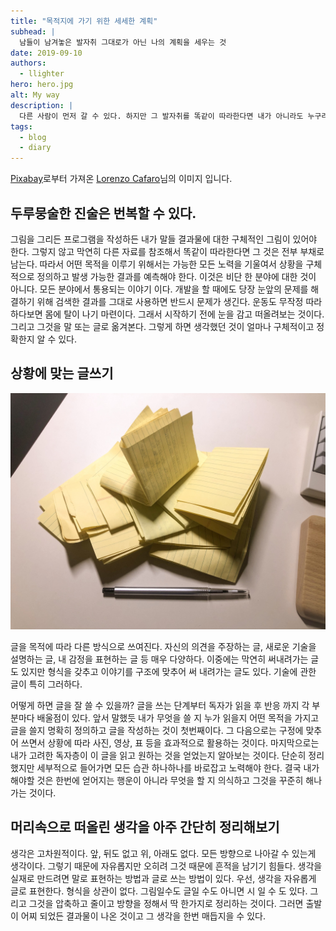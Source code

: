 ```yaml
---
title: "목적지에 가기 위한 세세한 계획"
subhead: |
  남들이 남겨놓은 발자취 그대로가 아닌 나의 계획을 세우는 것
date: 2019-09-10
authors:
  - llighter
hero: hero.jpg
alt: My way
description: |
  다른 사람이 먼저 갈 수 있다. 하지만 그 발자취를 똑같이 따라한다면 내가 아니라도 누구라도 갈 수 있다.
tags:
  - blog
  - diary
---
```


<a href="https://pixabay.com/ko/?utm_source=link-attribution&amp;utm_medium=referral&amp;utm_campaign=image&amp;utm_content=1857175">Pixabay</a>로부터 가져온 <a href="https://pixabay.com/ko/users/3844328-3844328/?utm_source=link-attribution&amp;utm_medium=referral&amp;utm_campaign=image&amp;utm_content=1857175">Lorenzo Cafaro</a>님의 이미지 입니다.

## 두루뭉술한 진술은 번복할 수 있다.

그림을 그리든 프로그램을 작성하든 내가 말들 결과물에 대한 구체적인 그림이 있어야 한다. 그렇지 않고 막연히 다른 자료를 참조해서 똑같이 따라한다면 그 것은 전부 부채로 남는다. 따라서 어떤 목적을 이루기 위해서는 가능한 모든 노력을 기울여서 상황을 구체적으로 정의하고 발생 가능한 결과를 예측해야 한다. 이것은 비단 한 분야에 대한 것이 아니다. 모든 분야에서 통용되는 이야기 이다. 개발을 할 때에도 당장 눈앞의 문제를 해결하기 위해 검색한 결과를 그대로 사용하면 반드시 문제가 생긴다. 운동도 무작정 따라하다보면 몸에 탈이 나기 마련이다. 그래서 시작하기 전에 눈을 감고 떠올려보는 것이다. 그리고 그것을 말 또는 글로 옮겨본다. 그렇게 하면 생각했던 것이 얼마나 구체적이고 정확한지 알 수 있다.

## 상황에 맞는 글쓰기

![image](notes.jpg)

글을 목적에 따라 다른 방식으로 쓰여진다. 자신의 의견을 주장하는 글, 새로운 기술을 설명하는 글, 내 감정을 표현하는 글 등 매우 다양하다. 이중에는 막연히 써내려가는 글도 있지만 형식을 갖추고 이야기를 구조에 맞추어 써 내려가는 글도 있다. 기술에 관한 글이 특히 그러하다.

어떻게 하면 글을 잘 쓸 수 있을까? 글을 쓰는 단계부터 독자가 읽을 후 반응 까지 각 부분마다 배울점이 있다. 앞서 말했듯 내가 무엇을 쓸 지 누가 읽을지 어떤 목적을 가지고 글을 쓸지 명확히 정의하고 글을 작성하는 것이 첫번째이다. 그 다음으로는 구정에 맞추어 쓰면서 상황에 따라 사진, 영상, 표 등을 효과적으로 활용하는 것이다. 마지막으로는 내가 고려한 독자층이 이 글을 읽고 원하는 것을 얻었는지 알아보는 것이다. 단순히 정리했지만 세부적으로 들어가면 모든 습관 하나하나를 바로잡고 노력해야 한다. 결국 내가 해야할 것은 한번에 얻어지는 행운이 아니라 무엇을 할 지 의식하고 그것을 꾸준히 해나가는 것이다.

## 머리속으로 떠올린 생각을 아주 간단히 정리해보기

생각은 고차원적이다. 앞, 뒤도 없고 위, 아래도 없다. 모든 방향으로 나아갈 수 있는게 생각이다. 그렇기 때문에 자유롭지만 오히려 그것 때문에 흔적을 남기기 힘들다. 생각을 실재로 만드려면 말로 표현하는 방법과 글로 쓰는 방법이 있다. 우선, 생각을 자유롭게 글로 표현한다. 형식을 상관이 없다. 그림일수도 글일 수도 아니면 시 일 수 도 있다. 그리고 그것을 압축하고 줄이고 방향을 정해서 딱 한가지로 정리하는 것이다. 그러면 출발이 어찌 되었든 결과물이 나온 것이고 그 생각을 한번 매듭지을 수 있다.



